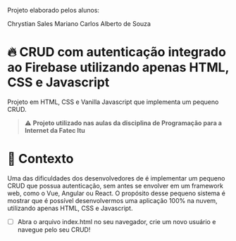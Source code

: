 Projeto elaborado pelos alunos:

Chrystian Sales Mariano
Carlos Alberto de Souza

# 🔥 CRUD com autenticação integrado ao Firebase utilizando apenas HTML, CSS e Javascript

Projeto em HTML, CSS e Vanilla Javascript que implementa um pequeno CRUD.

> ⚠️ **Projeto utilizado nas aulas da disciplina de Programação para a Internet da Fatec Itu**

# 🧠 Contexto

Uma das dificuldades dos desenvolvedores de é implementar um pequeno CRUD que possua autenticação, sem antes se envolver em um framework web, como o Vue, Angular ou React.
O propósito desse pequeno sistema é mostrar que é possível desenvolvermos uma aplicação 100% na nuvem, utilizando apenas HTML, CSS e Javascript.


- [ ] Abra o arquivo index.html no seu navegador, crie um novo usuário e navegue pelo seu CRUD!
 